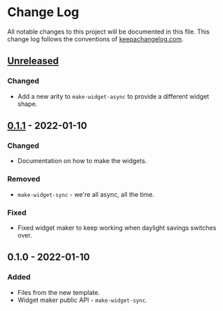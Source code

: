 # Change Log
All notable changes to this project will be documented in this file. This change log follows the conventions of [keepachangelog.com](http://keepachangelog.com/).

## [Unreleased]
### Changed
- Add a new arity to `make-widget-async` to provide a different widget shape.

## [0.1.1] - 2022-01-10
### Changed
- Documentation on how to make the widgets.

### Removed
- `make-widget-sync` - we're all async, all the time.

### Fixed
- Fixed widget maker to keep working when daylight savings switches over.

## 0.1.0 - 2022-01-10
### Added
- Files from the new template.
- Widget maker public API - `make-widget-sync`.

[Unreleased]: https://github.com/net.willcohen/clj-proj/compare/0.1.1...HEAD
[0.1.1]: https://github.com/net.willcohen/clj-proj/compare/0.1.0...0.1.1
